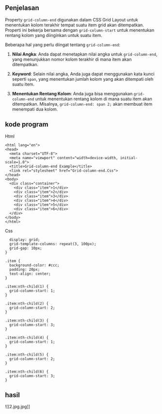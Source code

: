 ## Penjelasan
Property `grid-column-end` digunakan dalam CSS Grid Layout untuk menentukan kolom terakhir tempat suatu item grid akan ditempatkan. Properti ini bekerja bersama dengan `grid-column-start` untuk menentukan rentang kolom yang diinginkan untuk suatu item.

Beberapa hal yang perlu diingat tentang `grid-column-end`:

1. **Nilai Angka**: Anda dapat menetapkan nilai angka untuk `grid-column-end`, yang menunjukkan nomor kolom terakhir di mana item akan ditempatkan.
    
2. **Keyword**: Selain nilai angka, Anda juga dapat menggunakan kata kunci seperti `span`, yang menentukan jumlah kolom yang akan ditempati oleh suatu item.
    
3. **Menentukan Rentang Kolom**: Anda juga bisa menggunakan `grid-column-end` untuk menentukan rentang kolom di mana suatu item akan ditempatkan. Misalnya, `grid-column-end: span 2;` akan membuat item menempati dua kolom.
    

## kode program
Html
```<!DOCTYPE html>
<html lang="en">
<head>
  <meta charset="UTF-8">
  <meta name="viewport" content="width=device-width, initial-scale=1.0">
  <title>Grid-column-end Example</title>
  <link rel="stylesheet" href="Grid-column-end.Css">
</head>
<body>
  <div class="container">
    <div class="item">1</div>
    <div class="item">2</div>
    <div class="item">3</div>
    <div class="item">4</div>
    <div class="item">5</div>
    <div class="item">6</div>
  </div>
</body>
</html>
```
Css
```.container {
  display: grid;
  grid-template-columns: repeat(3, 100px);
  grid-gap: 10px;
}

.item {
  background-color: #ccc;
  padding: 20px;
  text-align: center;
}

.item:nth-child(1) {
  grid-column-start: 1;
}

.item:nth-child(2) {
  grid-column-start: 2;
}

.item:nth-child(3) {
  grid-column-start: 3;
}

.item:nth-child(4) {
  grid-column-start: 1;
}

.item:nth-child(5) {
  grid-column-start: 2;
}

.item:nth-child(6) {
  grid-column-start: 3;
}
```
## hasil
![[2.jpg.jpg]]
